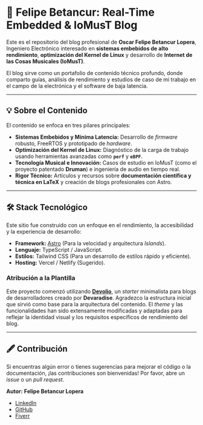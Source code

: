 # 🚀 Felipe Betancur: Real-Time Embedded & IoMusT Blog

Este es el repositorio del blog profesional de **Oscar Felipe Betancur Lopera**, Ingeniero Electrónico interesado en **sistemas embebidos de alto rendimiento**, **optimización del Kernel de Linux** y desarrollo de **Internet de las Cosas Musicales (IoMusT)**.

El blog sirve como un portafolio de contenido técnico profundo, donde comparto guías, análisis de rendimiento y estudios de caso de mi trabajo en el campo de la electrónica y el software de baja latencia.

---

## 💡 Sobre el Contenido

El contenido se enfoca en tres pilares principales:

* **Sistemas Embebidos y Mínima Latencia:** Desarrollo de *firmware* robusto, FreeRTOS y prototipado de *hardware*.
* **Optimización del Kernel de Linux:** Diagnóstico de la carga de trabajo usando herramientas avanzadas como **`perf`** y **`eBPF`**.
* **Tecnología Musical e Innovación:** Casos de estudio en IoMusT (como el proyecto patentado **Druman**) e ingeniería de audio en tiempo real.
* **Rigor Técnico:** Artículos y recursos sobre **documentación científica y técnica en LaTeX** y creación de blogs profesionales con Astro.

---

## 🛠️ Stack Tecnológico

Este sitio fue construido con un enfoque en el rendimiento, la accesibilidad y la experiencia de desarrollo:

* **Framework:** [Astro](https://astro.build/) (Para la velocidad y arquitectura *Islands*).
* **Lenguaje:** TypeScript / JavaScript.
* **Estilos:** Tailwind CSS (Para un desarrollo de estilos rápido y eficiente).
* **Hosting:** Vercel / Netlify (Sugerido).

### Atribución a la Plantilla

Este proyecto comenzó utilizando **[Devolio](https://devolio.devaradise.com/)**, un *starter* minimalista para blogs de desarrolladores creado por **Devaradise**. Agradezco la estructura inicial que sirvió como base para la arquitectura del contenido. El *theme* y las funcionalidades han sido extensamente modificadas y adaptadas para reflejar la identidad visual y los requisitos específicos de rendimiento del blog.

---

## 🖋️ Contribución

Si encuentras algún error o tienes sugerencias para mejorar el código o la documentación, ¡las contribuciones son bienvenidas! Por favor, abre un *issue* o un *pull request*.

**Autor:** **Felipe Betancur Lopera**
* [LinkedIn]([www.linkedin.com/in/oscar-felipe-betancur-lopera])
* [GitHub]([https://github.com/felipebetancur])
* [Fiverr](https://www.fiverr.com/felipe_musdev)